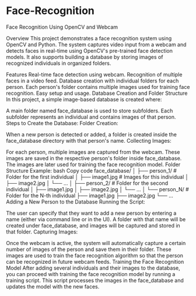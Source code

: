 # Face-Recognition

Face Recognition Using OpenCV and Webcam

Overview
This project demonstrates a face recognition system using OpenCV and Python. The system captures video input from a webcam and detects faces in real-time using OpenCV's pre-trained face detection models. It also supports building a database by storing images of recognized individuals in organized folders.

Features
Real-time face detection using webcam.
Recognition of multiple faces in a video feed.
Database creation with individual folders for each person.
Each person's folder contains multiple images used for training face recognition.
Easy setup and usage.
Database Creation and Folder Structure
In this project, a simple image-based database is created where:

A main folder named face_database is used to store subfolders.
Each subfolder represents an individual and contains images of that person.
Steps to Create the Database:
Folder Creation:

When a new person is detected or added, a folder is created inside the face_database directory with that person's name.
Collecting Images:

For each person, multiple images are captured from the webcam.
These images are saved in the respective person's folder inside face_database.
The images are later used for training the face recognition model.
Folder Structure Example:
bash
Copy code
face_database/
│
├── person_1/                  # Folder for the first individual
│   ├── image1.jpg             # Images for this individual
│   ├── image2.jpg
│   └── ...
│
├── person_2/                  # Folder for the second individual
│   ├── image1.jpg
│   ├── image2.jpg
│   └── ...
│
└── person_N/                  # Folder for the N-th individual
    ├── image1.jpg
    ├── image2.jpg
    └── ...
Adding a New Person to the Database
Running the Script:

The user can specify that they want to add a new person by entering a name (either via command line or in the UI).
A folder with that name will be created under face_database, and images will be captured and stored in that folder.
Capturing Images:

Once the webcam is active, the system will automatically capture a certain number of images of the person and save them in their folder.
These images are used to train the face recognition algorithm so that the person can be recognized in future webcam feeds.
Training the Face Recognition Model
After adding several individuals and their images to the database, you can proceed with training the face recognition model by running a training script. This script processes the images in the face_database and updates the model with the new faces.
